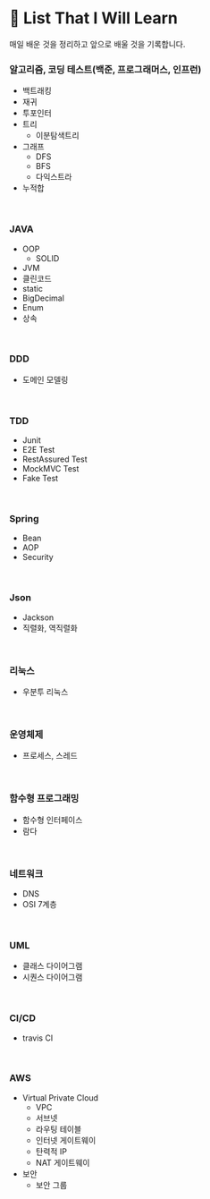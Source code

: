 # 📂 List That I Will Learn


매일 배운 것을 정리하고 앞으로 배울 것을 기록합니다.

### 알고리즘, 코딩 테스트(백준, 프로그래머스, 인프런)
  
  - 백트래킹
  - 재귀
  - 투포인터
  - 트리
    - 이분탐색트리
  - 그래프
    - DFS
    - BFS
    - 다익스트라
  - 누적합
<br>

### JAVA
  - OOP
    - SOLID
  - JVM
  - 클린코드
  - static
  - BigDecimal
  - Enum
  - 상속
<br>

### DDD
  - 도메인 모델링
<br>

### TDD
  - Junit
  - E2E Test
  - RestAssured Test
  - MockMVC Test
  - Fake Test
<br>

### Spring
  - Bean
  - AOP
  - Security
<br>

### Json
  - Jackson
  - 직렬화, 역직렬화
<br>

### 리눅스
  - 우분투 리눅스
<br>

### 운영체제
  - 프로세스, 스레드 
<br>

### 함수형 프로그래밍
  - 함수형 인터페이스
  - 람다
<br>

### 네트워크
  - DNS
  - OSI 7계층
<br>

### UML
  - 클래스 다이어그램
  - 시퀀스 다이어그램
<br>

### CI/CD
  - travis CI
<br>

### AWS
  - Virtual Private Cloud
    - VPC
    - 서브넷
    - 라우팅 테이블
    - 인터넷 게이트웨이
    - 탄력적 IP
    - NAT 게이트웨이
  - 보안
    - 보안 그룹
      
